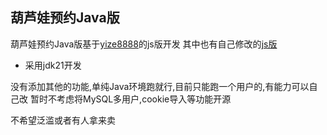 ## 葫芦娃预约Java版

葫芦娃预约Java版基于[yize8888](https://github.com/yize8888/maotai)的js版开发
其中也有自己修改的[js版](https://github.com/suiyi519/maotai)

* 采用jdk21开发

没有添加其他的功能,单纯Java环境跑就行,目前只能跑一个用户的,有能力可以自己改
暂时不考虑将MySQL多用户,cookie导入等功能开源

不希望泛滥或者有人拿来卖
